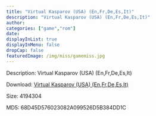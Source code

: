 ```yaml
---
title: "Virtual Kasparov (USA) (En,Fr,De,Es,It)"
description: "Virtual Kasparov (USA) (En,Fr,De,Es,It)"
author: 
categories: ["game","rom"]
date: 
displayInList: true
displayInMenu: false
dropCap: false
featuredImage: /img/miss/gamemiss.jpg
---
```


Description: Virtual Kasparov (USA) (En,Fr,De,Es,It)

Download: <a style="text-decoration:underline;" href="https://mega.nz/#!TfJ2GYjD!_H166iLIF5--KpIC4DAhKFBM1XE-DcDsiDFXmS-HegY" target = "_blank" rel = "nofollow" > Virtual Kasparov (USA) (En,Fr,De,Es,It)</a>

Size: 4194304

MD5: 68D45D576023082A099526D5B384DD1C

